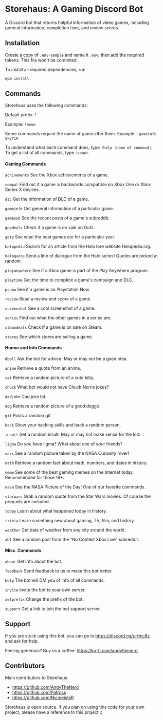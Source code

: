 # Storehaus: A Gaming Discord Bot
A Discord bot that returns helpful information of video games, including general information, completion time, and review scores.

## Installation
Create a copy of `.env-sample` and name it `.env`, then add the required tokens. This file won't be commited.

To install all required dependencies, run 
```bash
npm install
```
## Commands
Storehaus uses the following commands:

Default prefix: !

Example: `!meme`

Some commands require the name of game after them. Example: `!gameinfo Skyrim`

To understand what each command does, type `!help [name of command]`. To get a list of all commands, type `!about`.
#### Gaming Commands

`achivements` See the Xbox achievements of a game.

`compat` Find out if a game is backwards compatible on Xbox One or Xbox Series X devices.

`dlc` Get the information of DLC of a game.

`gameinfo`  Get general information of a particular game.

`gamesub` See the recent posts of a game's subreddit.

`gogdeals` Check if a game is on sale on GoG.

`goty` See what the best games are for a particular year.

`halopedia` Search for an article from the Halo lore website Halopedia.org.

`haloquote` Send a line of dialogue from the Halo series! Quotes are picked at random.

`playanywhere` See if a Xbox game is part of the Play Anywhere program.

`playtime`  Get the time to complete a game's campaign and DLC. 

`psnow` See if a game is on Playstation Now.

`review` Read a review and score of a game.

`screenshot` See a cool screenshot of a game.

`series` Find out what the other games in a series are.

`steamdeals` Check if a game is on sale on Steam.

`stores` See which stores are selling a game.

#### Humor and Info Commands

`8ball` Ask the bot for advice. May or may not be a good idea.

`anime` Retrieve a quote from an anime.

`cat` Retrieve a random picture of a cute kitty.

`chuck` What bot would not have Chuck Norris jokes?

`dadjoke` Dad joke lol.

`dog` Retrieve a random picture of a good doggo.

`gif` Posts a random gif.

`hack` Show your hacking skills and hack a random person.

`insult` Get a random insult. May or may not make sense for the lolz.

`ligma` Do you have ligma? What about one of your friends?

`mars` See a random picture taken by the NASA Curiosity rover!

`math` Retrieve a random fact about math, numbers, and dates in history.

`meme` See some of the best gaming memes on the Internet today. Recommended for those 18+.

`nasa` See the NASA Picture of the Day! One of our favorite commands.

`starwars` Grab a random quote from the Star Wars movies. Of course the prequels are included.

`today` Learn about what happened today in history.

`trivia` Learn something new about gaming, TV, film, and history.

`weather` Get data of weather from any city around the world.

`xbl` See a random post from the "No Context Xbox Live" subreddit.

#### Misc. Commands

`about` Get info about the bot.

`feedback` Send feedback to us to make this bot better.

`help` The bot will DM you of info of all commands.

`invite` Invite the bot to your own server.

`setprefix` Change the prefix of the bot.

`support` Get a link to join the bot support server.

## Support
If you are stuck using this bot, you can go to https://discord.gg/urfmc8z and ask for help.

Feeling generous? Buy us a coffee: https://ko-fi.com/andythenerd 

## Contributors
Main contributors to Storehaus:

* https://github.com/AndyTheNerd 
* https://github.com/Patross 
* https://github.com/NicmeisteR 

Storehaus is open source. If you plan on using this code for your own project, please have a reference to this project :)
